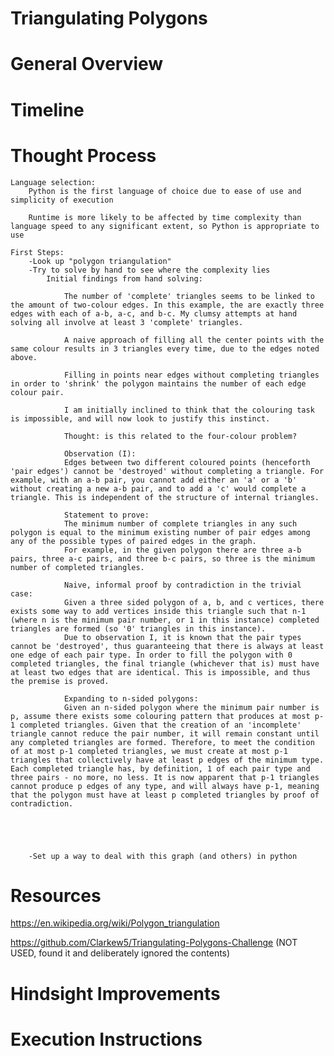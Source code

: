 # Triangulating Polygons

# General Overview

# Timeline

# Thought Process

    Language selection:
        Python is the first language of choice due to ease of use and simplicity of execution

        Runtime is more likely to be affected by time complexity than language speed to any significant extent, so Python is appropriate to use

    First Steps:
        -Look up "polygon triangulation"
        -Try to solve by hand to see where the complexity lies
            Initial findings from hand solving:

                The number of 'complete' triangles seems to be linked to the amount of two-colour edges. In this example, the are exactly three edges with each of a-b, a-c, and b-c. My clumsy attempts at hand solving all involve at least 3 'complete' triangles.

                A naive approach of filling all the center points with the same colour results in 3 triangles every time, due to the edges noted above.

                Filling in points near edges without completing triangles in order to 'shrink' the polygon maintains the number of each edge colour pair.

                I am initially inclined to think that the colouring task is impossible, and will now look to justify this instinct.

                Thought: is this related to the four-colour problem?

                Observation (I):
                Edges between two different coloured points (henceforth 'pair edges') cannot be 'destroyed' without completing a triangle. For example, with an a-b pair, you cannot add either an 'a' or a 'b' without creating a new a-b pair, and to add a 'c' would complete a triangle. This is independent of the structure of internal triangles.

                Statement to prove:
                The minimum number of complete triangles in any such polygon is equal to the minimum existing number of pair edges among any of the possible types of paired edges in the graph.
                For example, in the given polygon there are three a-b pairs, three a-c pairs, and three b-c pairs, so three is the minimum number of completed triangles.

                Naive, informal proof by contradiction in the trivial case:
                Given a three sided polygon of a, b, and c vertices, there exists some way to add vertices inside this triangle such that n-1 (where n is the minimum pair number, or 1 in this instance) completed triangles are formed (so '0' triangles in this instance).
                Due to observation I, it is known that the pair types cannot be 'destroyed', thus guaranteeing that there is always at least one edge of each pair type. In order to fill the polygon with 0 completed triangles, the final triangle (whichever that is) must have at least two edges that are identical. This is impossible, and thus the premise is proved.

                Expanding to n-sided polygons:
                Given an n-sided polygon where the minimum pair number is p, assume there exists some colouring pattern that produces at most p-1 completed triangles. Given that the creation of an 'incomplete' triangle cannot reduce the pair number, it will remain constant until any completed triangles are formed. Therefore, to meet the condition of at most p-1 completed triangles, we must create at most p-1 triangles that collectively have at least p edges of the minimum type. Each completed triangle has, by definition, 1 of each pair type and three pairs - no more, no less. It is now apparent that p-1 triangles cannot produce p edges of any type, and will always have p-1, meaning that the polygon must have at least p completed triangles by proof of contradiction.





        -Set up a way to deal with this graph (and others) in python

# Resources

https://en.wikipedia.org/wiki/Polygon_triangulation

https://github.com/Clarkew5/Triangulating-Polygons-Challenge (NOT USED, found it and deliberately ignored the contents)

# Hindsight Improvements

# Execution Instructions
